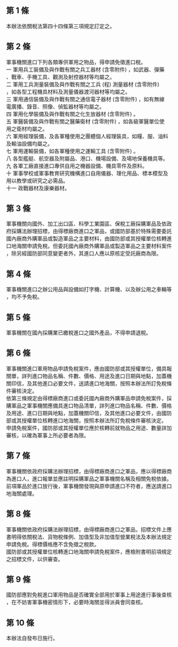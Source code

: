 第 1 條
-------
本辦法依關稅法第四十四條第三項規定訂定之。

第 2 條
-------
軍事機關進口下列各類專供軍用之物品，得申請免徵進口稅。  
一  軍用兵工裝備及與作戰有關之兵工器材 (含零附件) ，如武器、彈藥  
    、戰車、手機工具、觀測及射控器材等均屬之。  
二  軍用工兵測量裝備及與作戰有關之工兵 (程) 測量器材 (含零附件)  
    ，如各型工程機具材料及測量儀器渡河器材等均屬之。  
三  軍用通信裝備及與作戰有關之通信電子器材 (含零附件) ，如有無線  
    電廣播、錄音、照像、偵監器材等均屬之。  
四  軍用化學裝備及與作戰有關之化生放器材 (含零附件) 。  
五  軍醫裝備及與作戰有關之醫藥衛材 (含零附件) ，如各級軍醫單位使  
    用之衛材均屬之。  
六  軍用經理裝備，及各軍種使用之團體個人經理裝具，如糧、服、油料  
    及輸油設備均屬之。  
七  軍用運輸裝備，如各軍種使用之運輸工具 (含零附件) 。  
八  各型艦艇、航空器及附屬品、港口、機場設備、及場地保養機具等。  
九  各軍工廠直接進口專供自用之機器設備、機具零件及原料。  
十  軍事學校或軍事教育研究機構進口自用儀器、理化用品、標本模型及  
    用以教學或研究之必需品。  
十一  政戰器材及康樂器材。

第 3 條
-------
軍事機關向國外、加工出口區、科學工業園區、保稅工廠採購軍品及依政  
府採購法辦理招標，由得標廠商進口之軍品，或國防部基於特殊需要委託  
國內廠商外購軍品或製造軍品之主要材料，由國防部或其授權單位核轉進  
口地海關申請免稅。但委託國內廠商外購軍品或製造軍品之主要材料案件  
，除另經國防部同意變更者外，其進口人應以原核定受託廠商為限。

第 4 條
-------
軍事機關進口之辦公用品與設備如打字機、計算機、以及辦公用之車輛等  
，均不予免稅。

第 5 條
-------
軍事機關在國內採購業已繳稅進口之國外產品，不得申請退稅。

第 6 條
-------
軍事機關進口軍用物品申請免稅案件，應由國防部或其授權單位，備具報  
關單，詳列進口物品名稱、件數、價格、用途及進口日期與地點，加蓋機  
關印信，及其他進口必要文件，送請進口地海關，按照本辦法所訂免稅條  
件審核決定。  
依第三條規定由得標廠商進口或委託國內廠商外購軍品申請免稅案件，採  
購軍品之軍事機關應備具進口物品清單，詳列進口物品名稱、件數、價格  
及用途、進口日期與地點，加蓋機關印信，及其他進口必要文件，由國防  
部或其授權單位核轉進口地海關，按照本辦法所訂免稅條件審核決定。  
申請免稅案件，國防部或其授權單位應於核轉前就物品之用途、數量詳加  
審核，以確為軍事上所必要者為限。

第 7 條
-------
軍事機關依政府採購法辦理招標，由得標廠商進口之軍品，應以得標廠商  
為進口人，進口報單並應註明採購軍品之軍事機關名稱及相關免稅依據。  
前項軍品於進口放行後，軍事機關發現與原申請進口不符者，應送請進口  
地海關處理。

第 8 條
-------
軍事機關依政府採購法辦理招標，由得標廠商進口之軍品，招標文件上應  
書明得依關稅法、貨物稅條例、加值型及非加值型營業稅法及本辦法規定  
申請免稅。得標價格應不含免徵之稅款。  
國防部或其授權單位核轉進口地海關申請免稅案件，應檢附書明前項規定  
之招標文件，以供審查。

第 9 條
-------
國防部應對免稅進口軍用物品是否確實全部用於軍事上用途進行事後查核  
，在不妨害軍事機密情形下，必要時海關並得派員會同查核。

第 10 條
--------
本辦法自發布日施行。

